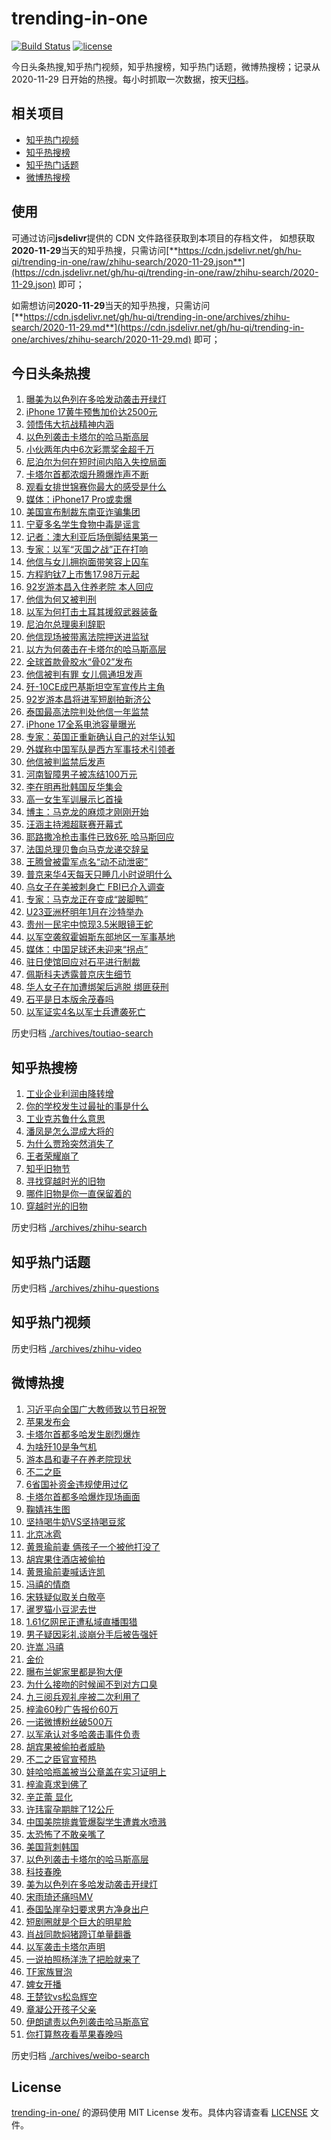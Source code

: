 # trending-in-one

[![Build Status](https://github.com/hu-qi/trending-in-one/workflows/ci/badge.svg?branch=master)](https://github.com/hu-qi/trending-in-one/actions)
[![license](https://img.shields.io/github/license/hu-qi/trending-in-one)](https://github.com/hu-qi/trending-in-one/blob/master/LICENSE)

今日头条热搜,知乎热门视频，知乎热搜榜，知乎热门话题，微博热搜榜；记录从 2020-11-29 日开始的热搜。每小时抓取一次数据，按天[归档](./archives)。

<!-- 感谢Deno中国之父jjc大佬，99%的代码来自于jjc大佬的仓库 -->

## 相关项目

- [知乎热门视频](https://github.com/justjavac/zhihu-trending-hot-video)
- [知乎热搜榜](https://github.com/justjavac/zhihu-trending-top-search)
- [知乎热门话题](https://github.com/justjavac/zhihu-trending-hot-questions)
- [微博热搜榜](https://github.com/justjavac/weibo-trending-hot-search)

## 使用

可通过访问**jsdelivr**提供的 CDN 文件路径获取到本项目的存档文件，
如想获取**2020-11-29**当天的知乎热搜，只需访问[**https://cdn.jsdelivr.net/gh/hu-qi/trending-in-one/raw/zhihu-search/2020-11-29.json**](https://cdn.jsdelivr.net/gh/hu-qi/trending-in-one/raw/zhihu-search/2020-11-29.json) 即可；

如需想访问**2020-11-29**当天的知乎热搜，只需访问[**https://cdn.jsdelivr.net/gh/hu-qi/trending-in-one/archives/zhihu-search/2020-11-29.md**](https://cdn.jsdelivr.net/gh/hu-qi/trending-in-one/archives/zhihu-search/2020-11-29.md) 即可；

## 今日头条热搜

<!-- BEGIN TOUTIAO -->
<!-- 最后更新时间 Wed Sep 10 2025 00:14:08 GMT+0800 (China Standard Time) -->
1. [曝美为以色列在多哈发动袭击开绿灯](https://so.toutiao.com/search?keyword=曝美为以色列在多哈发动袭击开绿灯)
1. [iPhone 17黄牛预售加价达2500元](https://so.toutiao.com/search?keyword=iPhone%2017黄牛预售加价达2500元)
1. [领悟伟大抗战精神内涵](https://so.toutiao.com/search?keyword=领悟伟大抗战精神内涵)
1. [以色列袭击卡塔尔的哈马斯高层](https://so.toutiao.com/search?keyword=以色列袭击卡塔尔的哈马斯高层)
1. [小伙两年内中6次彩票奖金超千万](https://so.toutiao.com/search?keyword=小伙两年内中6次彩票奖金超千万)
1. [尼泊尔为何在短时间内陷入失控局面](https://so.toutiao.com/search?keyword=尼泊尔为何在短时间内陷入失控局面)
1. [卡塔尔首都浓烟升腾爆炸声不断](https://so.toutiao.com/search?keyword=卡塔尔首都浓烟升腾爆炸声不断)
1. [观看女排世锦赛你最大的感受是什么](https://so.toutiao.com/search?keyword=观看女排世锦赛你最大的感受是什么)
1. [媒体：iPhone17 Pro或卖爆](https://so.toutiao.com/search?keyword=媒体：iPhone17%20Pro或卖爆)
1. [美国宣布制裁东南亚诈骗集团](https://so.toutiao.com/search?keyword=美国宣布制裁东南亚诈骗集团)
1. [宁夏多名学生食物中毒是谣言](https://so.toutiao.com/search?keyword=宁夏多名学生食物中毒是谣言)
1. [记者：澳大利亚后场倒脚结果第一](https://so.toutiao.com/search?keyword=记者：澳大利亚后场倒脚结果第一)
1. [专家：以军“灭国之战”正在打响](https://so.toutiao.com/search?keyword=专家：以军“灭国之战”正在打响)
1. [他信与女儿拥抱面带笑容上囚车](https://so.toutiao.com/search?keyword=他信与女儿拥抱面带笑容上囚车)
1. [方程豹钛7上市售17.98万元起](https://so.toutiao.com/search?keyword=方程豹钛7上市售17.98万元起)
1. [92岁游本昌入住养老院 本人回应](https://so.toutiao.com/search?keyword=92岁游本昌入住养老院%20本人回应)
1. [他信为何又被判刑](https://so.toutiao.com/search?keyword=他信为何又被判刑)
1. [以军为何打击土耳其援叙武器装备](https://so.toutiao.com/search?keyword=以军为何打击土耳其援叙武器装备)
1. [尼泊尔总理奥利辞职](https://so.toutiao.com/search?keyword=尼泊尔总理奥利辞职)
1. [他信现场被带离法院押送进监狱](https://so.toutiao.com/search?keyword=他信现场被带离法院押送进监狱)
1. [以方为何袭击在卡塔尔的哈马斯高层](https://so.toutiao.com/search?keyword=以方为何袭击在卡塔尔的哈马斯高层)
1. [全球首款骨胶水“骨02”发布](https://so.toutiao.com/search?keyword=全球首款骨胶水“骨02”发布)
1. [他信被判有罪 女儿佩通坦发声](https://so.toutiao.com/search?keyword=他信被判有罪%20女儿佩通坦发声)
1. [歼-10CE成巴基斯坦空军宣传片主角](https://so.toutiao.com/search?keyword=歼-10CE成巴基斯坦空军宣传片主角)
1. [92岁游本昌将进军短剧拍新济公](https://so.toutiao.com/search?keyword=92岁游本昌将进军短剧拍新济公)
1. [泰国最高法院判处他信一年监禁](https://so.toutiao.com/search?keyword=泰国最高法院判处他信一年监禁)
1. [iPhone 17全系电池容量曝光](https://so.toutiao.com/search?keyword=iPhone%2017全系电池容量曝光)
1. [专家：英国正重新确认自己的对华认知](https://so.toutiao.com/search?keyword=专家：英国正重新确认自己的对华认知)
1. [外媒称中国军队是西方军事技术引领者](https://so.toutiao.com/search?keyword=外媒称中国军队是西方军事技术引领者)
1. [他信被判监禁后发声](https://so.toutiao.com/search?keyword=他信被判监禁后发声)
1. [河南智障男子被冻结100万元](https://so.toutiao.com/search?keyword=河南智障男子被冻结100万元)
1. [李在明再批韩国反华集会](https://so.toutiao.com/search?keyword=李在明再批韩国反华集会)
1. [高一女生军训展示匕首操](https://so.toutiao.com/search?keyword=高一女生军训展示匕首操)
1. [博主：马克龙的麻烦才刚刚开始](https://so.toutiao.com/search?keyword=博主：马克龙的麻烦才刚刚开始)
1. [汪涵主持湘超联赛开幕式](https://so.toutiao.com/search?keyword=汪涵主持湘超联赛开幕式)
1. [耶路撒冷枪击事件已致6死 哈马斯回应](https://so.toutiao.com/search?keyword=耶路撒冷枪击事件已致6死%20哈马斯回应)
1. [法国总理贝鲁向马克龙递交辞呈](https://so.toutiao.com/search?keyword=法国总理贝鲁向马克龙递交辞呈)
1. [王腾曾被雷军点名“动不动泄密”](https://so.toutiao.com/search?keyword=王腾曾被雷军点名“动不动泄密”)
1. [普京来华4天每天只睡几小时说明什么](https://so.toutiao.com/search?keyword=普京来华4天每天只睡几小时说明什么)
1. [乌女子在美被刺身亡 FBI已介入调查](https://so.toutiao.com/search?keyword=乌女子在美被刺身亡%20FBI已介入调查)
1. [专家：马克龙正在变成“跛脚鸭”](https://so.toutiao.com/search?keyword=专家：马克龙正在变成“跛脚鸭”)
1. [U23亚洲杯明年1月在沙特举办](https://so.toutiao.com/search?keyword=U23亚洲杯明年1月在沙特举办)
1. [贵州一民宅中惊现3.5米眼镜王蛇](https://so.toutiao.com/search?keyword=贵州一民宅中惊现3.5米眼镜王蛇)
1. [以军空袭叙霍姆斯东部地区一军事基地](https://so.toutiao.com/search?keyword=以军空袭叙霍姆斯东部地区一军事基地)
1. [媒体：中国足球还未迎来“拐点”](https://so.toutiao.com/search?keyword=媒体：中国足球还未迎来“拐点”)
1. [驻日使馆回应对石平进行制裁](https://so.toutiao.com/search?keyword=驻日使馆回应对石平进行制裁)
1. [佩斯科夫透露普京庆生细节](https://so.toutiao.com/search?keyword=佩斯科夫透露普京庆生细节)
1. [华人女子在加遭绑架后逃脱 绑匪获刑](https://so.toutiao.com/search?keyword=华人女子在加遭绑架后逃脱%20绑匪获刑)
1. [石平是日本版余茂春吗](https://so.toutiao.com/search?keyword=石平是日本版余茂春吗)
1. [以军证实4名以军士兵遭袭死亡](https://so.toutiao.com/search?keyword=以军证实4名以军士兵遭袭死亡)
<!-- END TOUTIAO -->

历史归档 [./archives/toutiao-search](./archives/toutiao-search)

## 知乎热搜榜

<!-- BEGIN ZHIHUSEARCH -->
<!-- 最后更新时间 Wed Apr 30 2025 18:12:32 GMT+0800 (China Standard Time) -->
1. [工业企业利润由降转增](https://www.zhihu.com/search?q=工业企业利润由降转增)
1. [你的学校发生过最扯的事是什么](https://www.zhihu.com/search?q=你的学校发生过最扯的事是什么)
1. [工业克苏鲁什么意思](https://www.zhihu.com/search?q=工业克苏鲁什么意思)
1. [潘凤是怎么混成大将的](https://www.zhihu.com/search?q=潘凤是怎么混成大将的)
1. [为什么贾玲突然消失了](https://www.zhihu.com/search?q=为什么贾玲突然消失了)
1. [王者荣耀崩了](https://www.zhihu.com/search?q=王者荣耀崩了)
1. [知乎旧物节](https://www.zhihu.com/search?q=知乎旧物节)
1. [寻找穿越时光的旧物](https://www.zhihu.com/search?q=寻找穿越时光的旧物)
1. [哪件旧物是你一直保留着的](https://www.zhihu.com/search?q=哪件旧物是你一直保留着的)
1. [穿越时光的旧物](https://www.zhihu.com/search?q=穿越时光的旧物)
<!-- END ZHIHUSEARCH -->

历史归档 [./archives/zhihu-search](./archives/zhihu-search)

## 知乎热门话题

<!-- BEGIN ZHIHUQUESTIONS -->
<!-- 最后更新时间 Wed Sep 10 2025 00:14:08 GMT+0800 (China Standard Time) -->

<!-- END ZHIHUQUESTIONS -->

历史归档 [./archives/zhihu-questions](./archives/zhihu-questions)

## 知乎热门视频

<!-- BEGIN ZHIHUVIDEO -->
<!-- 最后更新时间 Wed Sep 10 2025 00:14:08 GMT+0800 (China Standard Time) -->

<!-- END ZHIHUVIDEO -->

历史归档 [./archives/zhihu-video](./archives/zhihu-video)

## 微博热搜

<!-- BEGIN WEIBO -->
<!-- 最后更新时间 Wed Sep 10 2025 00:14:08 GMT+0800 (China Standard Time) -->
1. [习近平向全国广大教师致以节日祝贺](https://s.weibo.com//weibo?q=%23%E4%B9%A0%E8%BF%91%E5%B9%B3%E5%90%91%E5%85%A8%E5%9B%BD%E5%B9%BF%E5%A4%A7%E6%95%99%E5%B8%88%E8%87%B4%E4%BB%A5%E8%8A%82%E6%97%A5%E7%A5%9D%E8%B4%BA%23&Refer=new_time)
1. [苹果发布会](https://s.weibo.com//weibo?q=%E8%8B%B9%E6%9E%9C%E5%8F%91%E5%B8%83%E4%BC%9A&t=31&band_rank=1&Refer=top)
1. [卡塔尔首都多哈发生剧烈爆炸](https://s.weibo.com//weibo?q=%23%E5%8D%A1%E5%A1%94%E5%B0%94%E9%A6%96%E9%83%BD%E5%A4%9A%E5%93%88%E5%8F%91%E7%94%9F%E5%89%A7%E7%83%88%E7%88%86%E7%82%B8%23&t=31&band_rank=2&Refer=top)
1. [为啥歼10是争气机](https://s.weibo.com//weibo?q=%23%E4%B8%BA%E5%95%A5%E6%AD%BC10%E6%98%AF%E4%BA%89%E6%B0%94%E6%9C%BA%23&t=31&band_rank=3&Refer=top)
1. [游本昌和妻子在养老院现状](https://s.weibo.com//weibo?q=%23%E6%B8%B8%E6%9C%AC%E6%98%8C%E5%92%8C%E5%A6%BB%E5%AD%90%E5%9C%A8%E5%85%BB%E8%80%81%E9%99%A2%E7%8E%B0%E7%8A%B6%23&t=31&band_rank=4&Refer=top)
1. [不二之臣](https://s.weibo.com//weibo?q=%E4%B8%8D%E4%BA%8C%E4%B9%8B%E8%87%A3&t=31&band_rank=5&Refer=top)
1. [6省国补资金违规使用过亿](https://s.weibo.com//weibo?q=%236%E7%9C%81%E5%9B%BD%E8%A1%A5%E8%B5%84%E9%87%91%E8%BF%9D%E8%A7%84%E4%BD%BF%E7%94%A8%E8%BF%87%E4%BA%BF%23&t=31&band_rank=6&Refer=top)
1. [卡塔尔首都多哈爆炸现场画面](https://s.weibo.com//weibo?q=%23%E5%8D%A1%E5%A1%94%E5%B0%94%E9%A6%96%E9%83%BD%E5%A4%9A%E5%93%88%E7%88%86%E7%82%B8%E7%8E%B0%E5%9C%BA%E7%94%BB%E9%9D%A2%23&t=31&band_rank=7&Refer=top)
1. [鞠婧祎生图](https://s.weibo.com//weibo?q=%23%E9%9E%A0%E5%A9%A7%E7%A5%8E%E7%94%9F%E5%9B%BE%23&t=31&band_rank=8&Refer=top)
1. [坚持喝牛奶VS坚持喝豆浆](https://s.weibo.com//weibo?q=%E5%9D%9A%E6%8C%81%E5%96%9D%E7%89%9B%E5%A5%B6VS%E5%9D%9A%E6%8C%81%E5%96%9D%E8%B1%86%E6%B5%86&t=31&band_rank=9&Refer=top)
1. [北京冰雹](https://s.weibo.com//weibo?q=%E5%8C%97%E4%BA%AC%E5%86%B0%E9%9B%B9&t=31&band_rank=10&Refer=top)
1. [黄景瑜前妻 俩孩子一个被他打没了](https://s.weibo.com//weibo?q=%E9%BB%84%E6%99%AF%E7%91%9C%E5%89%8D%E5%A6%BB%20%E4%BF%A9%E5%AD%A9%E5%AD%90%E4%B8%80%E4%B8%AA%E8%A2%AB%E4%BB%96%E6%89%93%E6%B2%A1%E4%BA%86&t=31&band_rank=11&Refer=top)
1. [胡宾果住酒店被偷拍](https://s.weibo.com//weibo?q=%23%E8%83%A1%E5%AE%BE%E6%9E%9C%E4%BD%8F%E9%85%92%E5%BA%97%E8%A2%AB%E5%81%B7%E6%8B%8D%23&t=31&band_rank=12&Refer=top)
1. [黄景瑜前妻喊话许凯](https://s.weibo.com//weibo?q=%23%E9%BB%84%E6%99%AF%E7%91%9C%E5%89%8D%E5%A6%BB%E5%96%8A%E8%AF%9D%E8%AE%B8%E5%87%AF%23&t=31&band_rank=13&Refer=top)
1. [冯禧的情商](https://s.weibo.com//weibo?q=%23%E5%86%AF%E7%A6%A7%E7%9A%84%E6%83%85%E5%95%86%23&t=31&band_rank=14&Refer=top)
1. [宋轶疑似取关白敬亭](https://s.weibo.com//weibo?q=%23%E5%AE%8B%E8%BD%B6%E7%96%91%E4%BC%BC%E5%8F%96%E5%85%B3%E7%99%BD%E6%95%AC%E4%BA%AD%23&t=31&band_rank=15&Refer=top)
1. [暹罗猫小豆泥去世](https://s.weibo.com//weibo?q=%23%E6%9A%B9%E7%BD%97%E7%8C%AB%E5%B0%8F%E8%B1%86%E6%B3%A5%E5%8E%BB%E4%B8%96%23&t=31&band_rank=16&Refer=top)
1. [1.61亿网民正遭私域直播围猎](https://s.weibo.com//weibo?q=%231.61%E4%BA%BF%E7%BD%91%E6%B0%91%E6%AD%A3%E9%81%AD%E7%A7%81%E5%9F%9F%E7%9B%B4%E6%92%AD%E5%9B%B4%E7%8C%8E%23&t=31&band_rank=17&Refer=top)
1. [男子疑因彩礼谈崩分手后被告强奸](https://s.weibo.com//weibo?q=%23%E7%94%B7%E5%AD%90%E7%96%91%E5%9B%A0%E5%BD%A9%E7%A4%BC%E8%B0%88%E5%B4%A9%E5%88%86%E6%89%8B%E5%90%8E%E8%A2%AB%E5%91%8A%E5%BC%BA%E5%A5%B8%23&t=31&band_rank=18&Refer=top)
1. [许嵩 冯禧](https://s.weibo.com//weibo?q=%E8%AE%B8%E5%B5%A9%20%E5%86%AF%E7%A6%A7&t=31&band_rank=19&Refer=top)
1. [金价](https://s.weibo.com//weibo?q=%E9%87%91%E4%BB%B7&t=31&band_rank=20&Refer=top)
1. [曝布兰妮家里都是狗大便](https://s.weibo.com//weibo?q=%23%E6%9B%9D%E5%B8%83%E5%85%B0%E5%A6%AE%E5%AE%B6%E9%87%8C%E9%83%BD%E6%98%AF%E7%8B%97%E5%A4%A7%E4%BE%BF%23&t=31&band_rank=21&Refer=top)
1. [为什么接吻的时候闻不到对方口臭](https://s.weibo.com//weibo?q=%23%E4%B8%BA%E4%BB%80%E4%B9%88%E6%8E%A5%E5%90%BB%E7%9A%84%E6%97%B6%E5%80%99%E9%97%BB%E4%B8%8D%E5%88%B0%E5%AF%B9%E6%96%B9%E5%8F%A3%E8%87%AD%23&t=31&band_rank=22&Refer=top)
1. [九三阅兵观礼座被二次利用了](https://s.weibo.com//weibo?q=%23%E4%B9%9D%E4%B8%89%E9%98%85%E5%85%B5%E8%A7%82%E7%A4%BC%E5%BA%A7%E8%A2%AB%E4%BA%8C%E6%AC%A1%E5%88%A9%E7%94%A8%E4%BA%86%23&t=31&band_rank=23&Refer=top)
1. [梓渝60秒广告报价60万](https://s.weibo.com//weibo?q=%23%E6%A2%93%E6%B8%9D60%E7%A7%92%E5%B9%BF%E5%91%8A%E6%8A%A5%E4%BB%B760%E4%B8%87%23&t=31&band_rank=24&Refer=top)
1. [一诺微博粉丝破500万](https://s.weibo.com//weibo?q=%23%E4%B8%80%E8%AF%BA%E5%BE%AE%E5%8D%9A%E7%B2%89%E4%B8%9D%E7%A0%B4500%E4%B8%87%23&t=31&band_rank=25&Refer=top)
1. [以军承认对多哈袭击事件负责](https://s.weibo.com//weibo?q=%23%E4%BB%A5%E5%86%9B%E6%89%BF%E8%AE%A4%E5%AF%B9%E5%A4%9A%E5%93%88%E8%A2%AD%E5%87%BB%E4%BA%8B%E4%BB%B6%E8%B4%9F%E8%B4%A3%23&t=31&band_rank=26&Refer=top)
1. [胡宾果被偷拍者威胁](https://s.weibo.com//weibo?q=%23%E8%83%A1%E5%AE%BE%E6%9E%9C%E8%A2%AB%E5%81%B7%E6%8B%8D%E8%80%85%E5%A8%81%E8%83%81%23&t=31&band_rank=27&Refer=top)
1. [不二之臣官宣预热](https://s.weibo.com//weibo?q=%23%E4%B8%8D%E4%BA%8C%E4%B9%8B%E8%87%A3%E5%AE%98%E5%AE%A3%E9%A2%84%E7%83%AD%23&t=31&band_rank=28&Refer=top)
1. [娃哈哈瓶盖被当公章盖在实习证明上](https://s.weibo.com//weibo?q=%23%E5%A8%83%E5%93%88%E5%93%88%E7%93%B6%E7%9B%96%E8%A2%AB%E5%BD%93%E5%85%AC%E7%AB%A0%E7%9B%96%E5%9C%A8%E5%AE%9E%E4%B9%A0%E8%AF%81%E6%98%8E%E4%B8%8A%23&t=31&band_rank=29&Refer=top)
1. [梓渝真求到佛了](https://s.weibo.com//weibo?q=%23%E6%A2%93%E6%B8%9D%E7%9C%9F%E6%B1%82%E5%88%B0%E4%BD%9B%E4%BA%86%23&t=31&band_rank=30&Refer=top)
1. [辛芷蕾 显化](https://s.weibo.com//weibo?q=%E8%BE%9B%E8%8A%B7%E8%95%BE%20%E6%98%BE%E5%8C%96&t=31&band_rank=31&Refer=top)
1. [许玮甯孕期胖了12公斤](https://s.weibo.com//weibo?q=%23%E8%AE%B8%E7%8E%AE%E7%94%AF%E5%AD%95%E6%9C%9F%E8%83%96%E4%BA%8612%E5%85%AC%E6%96%A4%23&t=31&band_rank=32&Refer=top)
1. [中国美院排粪管爆裂学生遭粪水喷溅](https://s.weibo.com//weibo?q=%23%E4%B8%AD%E5%9B%BD%E7%BE%8E%E9%99%A2%E6%8E%92%E7%B2%AA%E7%AE%A1%E7%88%86%E8%A3%82%E5%AD%A6%E7%94%9F%E9%81%AD%E7%B2%AA%E6%B0%B4%E5%96%B7%E6%BA%85%23&t=31&band_rank=33&Refer=top)
1. [太恐怖了不敢亲嘴了](https://s.weibo.com//weibo?q=%E5%A4%AA%E6%81%90%E6%80%96%E4%BA%86%E4%B8%8D%E6%95%A2%E4%BA%B2%E5%98%B4%E4%BA%86&t=31&band_rank=34&Refer=top)
1. [美国背刺韩国](https://s.weibo.com//weibo?q=%23%E7%BE%8E%E5%9B%BD%E8%83%8C%E5%88%BA%E9%9F%A9%E5%9B%BD%23&t=31&band_rank=35&Refer=top)
1. [以色列袭击卡塔尔的哈马斯高层](https://s.weibo.com//weibo?q=%23%E4%BB%A5%E8%89%B2%E5%88%97%E8%A2%AD%E5%87%BB%E5%8D%A1%E5%A1%94%E5%B0%94%E7%9A%84%E5%93%88%E9%A9%AC%E6%96%AF%E9%AB%98%E5%B1%82%23&t=31&band_rank=36&Refer=top)
1. [科技春晚](https://s.weibo.com//weibo?q=%E7%A7%91%E6%8A%80%E6%98%A5%E6%99%9A&t=31&band_rank=37&Refer=top)
1. [美为以色列在多哈发动袭击开绿灯](https://s.weibo.com//weibo?q=%23%E7%BE%8E%E4%B8%BA%E4%BB%A5%E8%89%B2%E5%88%97%E5%9C%A8%E5%A4%9A%E5%93%88%E5%8F%91%E5%8A%A8%E8%A2%AD%E5%87%BB%E5%BC%80%E7%BB%BF%E7%81%AF%23&t=31&band_rank=38&Refer=top)
1. [宋雨琦还痛吗MV](https://s.weibo.com//weibo?q=%23%E5%AE%8B%E9%9B%A8%E7%90%A6%E8%BF%98%E7%97%9B%E5%90%97MV%23&t=31&band_rank=39&Refer=top)
1. [泰国坠崖孕妇要求男方净身出户](https://s.weibo.com//weibo?q=%23%E6%B3%B0%E5%9B%BD%E5%9D%A0%E5%B4%96%E5%AD%95%E5%A6%87%E8%A6%81%E6%B1%82%E7%94%B7%E6%96%B9%E5%87%80%E8%BA%AB%E5%87%BA%E6%88%B7%23&t=31&band_rank=40&Refer=top)
1. [短剧圈就是个巨大的明星脸](https://s.weibo.com//weibo?q=%E7%9F%AD%E5%89%A7%E5%9C%88%E5%B0%B1%E6%98%AF%E4%B8%AA%E5%B7%A8%E5%A4%A7%E7%9A%84%E6%98%8E%E6%98%9F%E8%84%B8&t=31&band_rank=41&Refer=top)
1. [肖战同款焖猪蹄订单量翻番](https://s.weibo.com//weibo?q=%23%E8%82%96%E6%88%98%E5%90%8C%E6%AC%BE%E7%84%96%E7%8C%AA%E8%B9%84%E8%AE%A2%E5%8D%95%E9%87%8F%E7%BF%BB%E7%95%AA%23&t=31&band_rank=42&Refer=top)
1. [以军袭击卡塔尔声明](https://s.weibo.com//weibo?q=%E4%BB%A5%E5%86%9B%E8%A2%AD%E5%87%BB%E5%8D%A1%E5%A1%94%E5%B0%94%E5%A3%B0%E6%98%8E&t=31&band_rank=43&Refer=top)
1. [一说拍照杨洋洗了把脸就来了](https://s.weibo.com//weibo?q=%E4%B8%80%E8%AF%B4%E6%8B%8D%E7%85%A7%E6%9D%A8%E6%B4%8B%E6%B4%97%E4%BA%86%E6%8A%8A%E8%84%B8%E5%B0%B1%E6%9D%A5%E4%BA%86&t=31&band_rank=44&Refer=top)
1. [TF家族冒泡](https://s.weibo.com//weibo?q=TF%E5%AE%B6%E6%97%8F%E5%86%92%E6%B3%A1&t=31&band_rank=45&Refer=top)
1. [婢女开播](https://s.weibo.com//weibo?q=%E5%A9%A2%E5%A5%B3%E5%BC%80%E6%92%AD&t=31&band_rank=46&Refer=top)
1. [王楚钦vs松岛辉空](https://s.weibo.com//weibo?q=%E7%8E%8B%E6%A5%9A%E9%92%A6vs%E6%9D%BE%E5%B2%9B%E8%BE%89%E7%A9%BA&t=31&band_rank=47&Refer=top)
1. [章凝公开孩子父亲](https://s.weibo.com//weibo?q=%E7%AB%A0%E5%87%9D%E5%85%AC%E5%BC%80%E5%AD%A9%E5%AD%90%E7%88%B6%E4%BA%B2&t=31&band_rank=48&Refer=top)
1. [伊朗谴责以色列袭击哈马斯高官](https://s.weibo.com//weibo?q=%23%E4%BC%8A%E6%9C%97%E8%B0%B4%E8%B4%A3%E4%BB%A5%E8%89%B2%E5%88%97%E8%A2%AD%E5%87%BB%E5%93%88%E9%A9%AC%E6%96%AF%E9%AB%98%E5%AE%98%23&t=31&band_rank=49&Refer=top)
1. [你打算熬夜看苹果春晚吗](https://s.weibo.com//weibo?q=%23%E4%BD%A0%E6%89%93%E7%AE%97%E7%86%AC%E5%A4%9C%E7%9C%8B%E8%8B%B9%E6%9E%9C%E6%98%A5%E6%99%9A%E5%90%97%23&t=31&band_rank=50&Refer=top)
<!-- END WEIBO -->

历史归档 [./archives/weibo-search](./archives/weibo-search)

## License

[trending-in-one/](https://github.com/hu-qi/trending-in-one) 的源码使用 MIT License 发布。具体内容请查看 [LICENSE](./LICENSE) 文件。